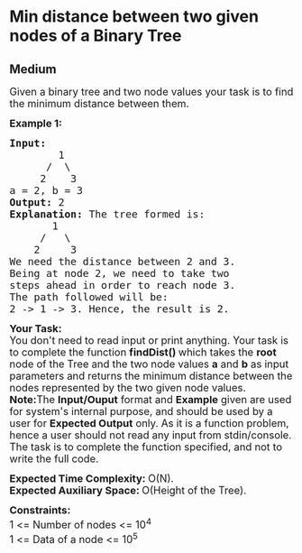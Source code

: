 # Min distance between two given nodes of a Binary Tree
## Medium 
<div class="problem-statement">
                <p></p><p><span style="font-size:18px">Given a&nbsp;binary tree&nbsp;and two node&nbsp;values your task is to find the minimum distance between them.</span></p>

<p><span style="font-size:18px"><strong>Example 1:</strong></span></p>

<pre style="position: relative;"><span style="font-size:18px"><strong>Input:
&nbsp;       </strong>1
&nbsp;     /  \
&nbsp;    2    3
a = 2, b = 3<strong>
</strong><strong>Output: </strong>2<strong>
Explanation: </strong>The tree formed is:
&nbsp; &nbsp; &nbsp;  1
&nbsp; &nbsp; &nbsp;/&nbsp; &nbsp;\&nbsp;
&nbsp;  &nbsp;2&nbsp; &nbsp; &nbsp;3
We need the distance between 2 and 3.
Being at node 2, we need to take two
steps ahead in order to reach node 3.
The path followed will be:
2 -&gt; 1 -&gt; 3. Hence, the result is 2.&nbsp;</span><div class="open_grepper_editor" title="Edit &amp; Save To Grepper"></div></pre>

<p dir="ltr"><span style="font-size:18px"><strong>Your Task:</strong><br>
You don't need to read input or print anything. Your task is to complete the function&nbsp;<strong>findDist()&nbsp;</strong>which takes the <strong>root </strong>node of the Tree and the two node values <strong>a</strong> and <strong>b</strong>&nbsp;as input parameters&nbsp;and returns the minimum distance between the nodes represented by the two given node values.<br>
<strong>Note:</strong>The <strong>Input/Ouput</strong> format and <strong>Example</strong> given are used for system's internal purpose, and should be used by a user for <strong>Expected Output</strong> only. As it is a function problem, hence a user should not read any input from stdin/console. The task is to complete the function specified, and not to write the full code.</span></p>

<p dir="ltr"><span style="font-size:18px"><strong>Expected Time Complexity:&nbsp;</strong>O(N).<br>
<strong>Expected Auxiliary Space:&nbsp;</strong>O(Height of the Tree).</span></p>

<p dir="ltr"><span style="font-size:18px"><strong>Constraints:</strong><br>
1 &lt;= Number of nodes &lt;= 10<sup>4</sup><br>
1 &lt;= Data of a node &lt;= 10<sup>5</sup></span></p>
 <p></p>
            </div>